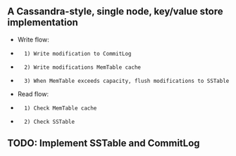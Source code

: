 ## A Cassandra-style, single node, key/value store implementation 
* Write flow:
*       1) Write modification to CommitLog
*       2) Write modifications MemTable cache
*       3) When MemTable exceeds capacity, flush modifications to SSTable
* Read flow:
*       1) Check MemTable cache
*       2) Check SSTable

## TODO: Implement SSTable and CommitLog